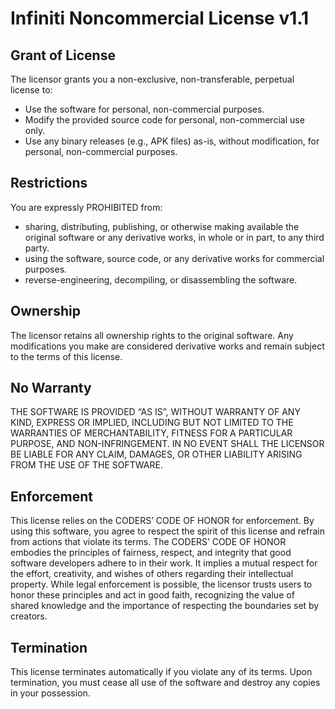 # Infiniti Noncommercial License v1.1

## Grant of License
The licensor grants you a non-exclusive, non-transferable, perpetual license to:
- Use the software for personal, non-commercial purposes.
- Modify the provided source code for personal, non-commercial use only.
- Use any binary releases (e.g., APK files) as-is, without modification, for personal, non-commercial purposes.

## Restrictions
You are expressly PROHIBITED from:
- sharing, distributing, publishing, or otherwise making available the original software or any derivative works, in whole or in part, to any third party.
- using the software, source code, or any derivative works for commercial purposes.
- reverse-engineering, decompiling, or disassembling the software.

## Ownership
The licensor retains all ownership rights to the original software. Any modifications you make are considered derivative works and remain subject to the terms of this license.

## No Warranty
THE SOFTWARE IS PROVIDED “AS IS”, WITHOUT WARRANTY OF ANY KIND, EXPRESS OR IMPLIED, INCLUDING BUT NOT LIMITED TO THE WARRANTIES OF MERCHANTABILITY, FITNESS FOR A PARTICULAR PURPOSE, AND NON-INFRINGEMENT. IN NO EVENT SHALL THE LICENSOR BE LIABLE FOR ANY CLAIM, DAMAGES, OR OTHER LIABILITY ARISING FROM THE USE OF THE SOFTWARE.

## Enforcement
This license relies on the CODERS’ CODE OF HONOR for enforcement. By using this software, you agree to respect the spirit of this license and refrain from actions that violate its terms. The CODERS’ CODE OF HONOR embodies the principles of fairness, respect, and integrity that good software developers adhere to in their work. It implies a mutual respect for the effort, creativity, and wishes of others regarding their intellectual property. While legal enforcement is possible, the licensor trusts users to honor these principles and act in good faith, recognizing the value of shared knowledge and the importance of respecting the boundaries set by creators.

## Termination
This license terminates automatically if you violate any of its terms. Upon termination, you must cease all use of the software and destroy any copies in your possession.

